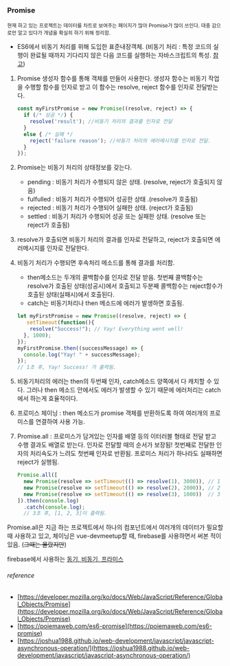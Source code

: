 ### Promise

<sub>현재 하고 있는 프로젝트는 데이터를 차트로 보여주는 페이지가 많아 Promise가 많이 쓰인다. 대충 감으로만 알고 있다가 개념을 확실히 하기 위해 정리함.</sub>


* ES6에서 비동기 처리를 위해 도입한 표준내장객체. (비동기 처리 : 특정 코드의 실행이 완료될 때까지 기다리지 않은 다음 코드를 실행하는 자바스크립트의 특성. [참고](https://joshua1988.github.io/web-development/javascript/javascript-asynchronous-operation/))

1. Promise 생성자 함수를 통해 객체를 만들어 사용한다. 생성자 함수는 비동기 작업을 수행할 함수를 인자로 받고 이 함수는 resolve, reject 함수를 인자로 전달받는다.

	```javascript
	const myFirstPromise = new Promise((resolve, reject) => {
	  if (/* 성공 */) {
	    resolve('result'); //비동기 처리의 결과를 인자로 전달
	  }
	  else { /* 실패 */
	    reject('failure reason'); //비동기 처리의 에러메시지를 인자로 전달.
	  }
	});
	```

2. Promise는 비동기 처리의 상태정보를 갖는다.
	* pending : 비동기 처리가 수행되지 않은 상태. (resolve, reject가 호출되지 않음)
	* fulfulled : 비동기 처리가 수행되어 성공한 상태 .(resolve가 호출됨)
	* rejected : 비동기 처리가 수행되어 실패한 상태. (reject가 호출됨)
	* settled : 비동기 처리가 수행되어 성공 또는 실패한 상태. (resolve 또는 reject가 호출됨)

3. resolve가 호출되면 비동기 처리의 결과를 인자로 전달하고, reject가 호출되면 에러메시지를 인자로 전달한다.

4. 비동기 처리가 수행되면 후속처리 메소드를 통해 결과를 처리함.
	* then메소드는 두개의 콜백함수를 인자로 전달 받음. 첫번째 콜백함수는 resolve가 호출된 상태(성공시)에서 호출되고 두분째 콜백함수는 reject함수가 호출된 상태(실패시)에서 호출된다. 
	* catch는 비동기처리나 then 메소드에 에러가 발생하면 호출됨.

	```javascript
	let myFirstPromise = new Promise((resolve, reject) => {  
	   setTimeout(function(){
	    resolve("Success!"); // Yay! Everything went well!
	  }, 1000);
	});
	myFirstPromise.then((successMessage) => {
	  console.log("Yay! " + successMessage);
	});
	// 1초 후, Yay! Success! 가 출력됨.
	```

5. 비동기처리의 에러는 then의 두번째 인자, catch메소드 양쪽에서 다 캐치할 수 있다. 그러나 then 메소드 안에서도 에러가 발생할 수 있기 때문에 에러처리는 catch에서 하는게 효율적이다. 

6. 프로미스 체이닝 : then 메소드가 promise 객체를 반환하도록 하여 여러개의 프로미스를 연결하여 사용 가능. 

7. Promise.all : 프로미스가 담겨있는 인자를 배열 등의 이터러블 형태로 전달 받고 수행 결과도 배열로 받는다. 인자로 전달할 때의 순서가 보장됨! 첫번째로 전달한 인자의 처리속도가 느려도 첫번째 인자로 반환됨. 프로미스 처리가 하나라도 실패하면 reject가 실행됨.
	```javascript
	Promise.all([
	  new Promise(resolve => setTimeout(() => resolve(1), 3000)), // 1
	  new Promise(resolve => setTimeout(() => resolve(2), 2000)), // 2
	  new Promise(resolve => setTimeout(() => resolve(3), 1000))  // 3
	]).then(console.log) 
	  .catch(console.log);
	  // 3초 후, [1, 2, 3]이 출력됨.
	```


Promise.all은 지금 하는 프로젝트에서 하나의 컴포넌트에서 여러개의 데이터가 필요할 때 사용하고 있고, 체이닝은 vue-devmeetup할 때, firebase를 사용하면서 써본 적이 있음. (~~그때는 몰랐지만~~) 

firebase에서 사용하는 [동기, 비동기, 프라미스](https://firebase.google.com/docs/functions/terminate-functions?hl=ko) 



###### reference
* [https://developer.mozilla.org/ko/docs/Web/JavaScript/Reference/Global_Objects/Promise](https://developer.mozilla.org/ko/docs/Web/JavaScript/Reference/Global_Objects/Promise)
* [https://poiemaweb.com/es6-promise](https://poiemaweb.com/es6-promise)
* [https://joshua1988.github.io/web-development/javascript/javascript-asynchronous-operation/](https://joshua1988.github.io/web-development/javascript/javascript-asynchronous-operation/)
